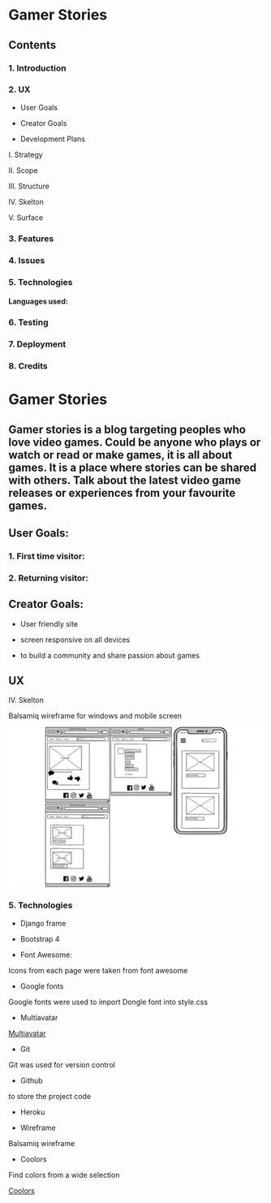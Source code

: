 # Gamer Stories

## Contents

### 1. Introduction

### 2. UX

- User Goals

- Creator Goals

- Development Plans
 
I. Strategy

II. Scope

III. Structure

IV. Skelton

V. Surface


### 3. Features

### 4. Issues

### 5. Technologies

#### Languages used:

### 6. Testing

### 7. Deployment

### 8. Credits

# Gamer Stories

## Gamer stories is a blog targeting peoples who love video games. Could be anyone who plays or watch or read or make games, it is all about games. It is a place where stories can be shared with others. Talk about the latest video game releases or experiences from your favourite games.

## User Goals:

### 1. First time visitor:

### 2. Returning visitor:

## Creator Goals:

- User friendly site

- screen responsive on all devices

- to build a community and share passion about games

## UX

IV. Skelton 

Balsamiq wireframe for windows and mobile screen

![gamer-stories](media/gamerstories-wireframe.png)


### 5. Technologies

- Django frame

- Bootstrap 4

- Font Awesome:

Icons from each page were taken from font awesome

- Google fonts

Google fonts were used to import Dongle font into style.css

- Multiavatar

[Multiavatar](https://multiavatar.com/)

- Git

Git was used for version control

- Github

to store the project code

- Heroku

- Wireframe

Balsamiq wireframe

- Coolors

Find colors from a wide selection

[Coolors](https://coolors.co/9f9aa4-e7cfcd-536565-b5c9c3-cab1bd)
